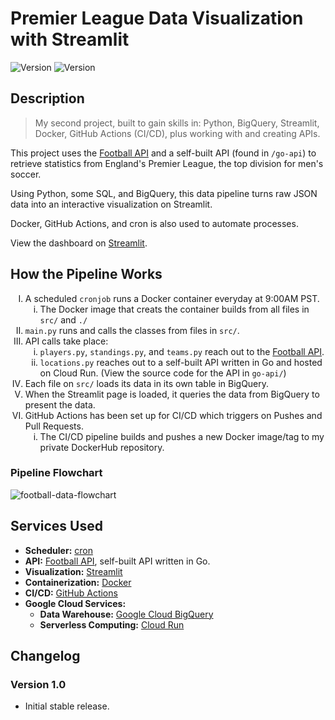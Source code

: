 # Premier League Data Visualization with Streamlit

<div>
    <img alt="Version" src="https://img.shields.io/badge/Current Version-1.0-blue.svg?cacheSeconds=2592000" />
    <img alt="Version" src="https://img.shields.io/badge/Project Number-2-orange.svg?cacheSeconds=2592000" />
</div>

<style type="text/css">
    ol { list-style-type: upper-roman; }
    ol ol { list-style-type: lower-roman; }
</style>

## Description

> My second project, built to gain skills in: Python, BigQuery, Streamlit, Docker, GitHub Actions (CI/CD), plus working with and creating APIs.

This project uses the [Football API](https://rapidapi.com/api-sports/api/api-football/) and a self-built API (found in `/go-api`) to retrieve statistics from England's Premier League, the top division for men's soccer.

Using Python, some SQL, and BigQuery, this data pipeline turns raw JSON data into an interactive visualization on Streamlit.

Docker, GitHub Actions, and cron is also used to automate processes.

View the dashboard on [Streamlit](https://premierleague.streamlit.app/).

## How the Pipeline Works
1. A scheduled `cronjob` runs a Docker container everyday at 9:00AM PST. 
    1. The Docker image that creats the container builds from all files in `src/` and `./` 
2. `main.py` runs and calls the classes from files in `src/`.
3. API calls take place:
    1. `players.py`, `standings.py`, and `teams.py` reach out to the [Football API](https://rapidapi.com/api-sports/api/api-football/).
    2. `locations.py` reaches out to a self-built API written in Go and hosted on Cloud Run. (View the source code for the API in `go-api/`)
4. Each file on `src/` loads its data in its own table in BigQuery.
5. When the Streamlit page is loaded, it queries the data from BigQuery to present the data.
6. GitHub Actions has been set up for CI/CD which triggers on Pushes and Pull Requests.
    1. The CI/CD pipeline builds and pushes a new Docker image/tag to my private DockerHub repository.

### Pipeline Flowchart
![football-data-flowchart](https://storage.googleapis.com/personal-website-nv-bucket/football-data-pipeline-chart.png)

## Services Used
* **Scheduler:** [cron](https://en.wikipedia.org/wiki/Cron)
* **API:** [Football API](https://www.api-football.com), self-built API written in Go.
* **Visualization:** [Streamlit](https://streamlit.io)
* **Containerization:** [Docker](https://www.docker.com)
* **CI/CD:** [GitHub Actions](https://github.com/features/actions)
* **Google Cloud Services:**
    * **Data Warehouse:** [Google Cloud BigQuery](https://cloud.google.com/bigquery)
    * **Serverless Computing:** [Cloud Run](https://cloud.google.com/run/docs/overview/what-is-cloud-run)

## Changelog
### Version 1.0

* Initial stable release.